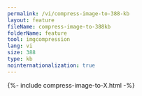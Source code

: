 ```yaml
---
permalink: /vi/compress-image-to-388-kb
layout: feature
fileName: compress-image-to-388kb
folderName: feature
tool: imgcompression
lang: vi
size: 388
type: kb
nointernationalization: true
---
```

{%- include compress-image-to-X.html -%}       
